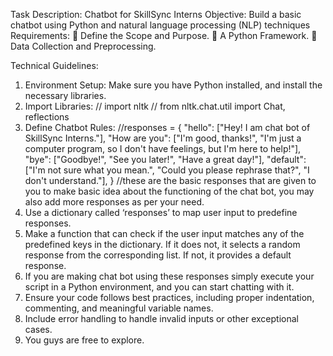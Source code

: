 Task Description: Chatbot for SkillSync Interns
Objective:
Build a basic chatbot using Python and natural language processing (NLP) techniques
Requirements:
 Define the Scope and Purpose.
 A Python Framework.
 Data Collection and Preprocessing.

Technical Guidelines:
1. Environment Setup:
Make sure you have Python installed, and install the necessary libraries.
2. Import Libraries:
// import nltk
// from nltk.chat.util import Chat, reflections
3. Define Chatbot Rules:
//responses = {
"hello": ["Hey! I am chat bot of SkillSync Interns."],
"How are you": ["I'm good, thanks!", "I'm just a computer program, so I don't have
feelings, but I'm here to help!"],
"bye": ["Goodbye!", "See you later!", "Have a great day!"],
"default": ["I'm not sure what you mean.", "Could you please rephrase that?", "I don't
understand."],
}
//these are the basic responses that are given to you to make basic idea about the
functioning of the chat bot, you may also add more responses as per your need.
4. Use a dictionary called ‘responses’ to map user input to predefine responses.
5. Make a function that can check if the user input matches any of the predefined keys in the dictionary. If it does not, it selects a random response from the corresponding list. If not, it provides a default response.
6. If you are making chat bot using these responses simply execute your script in a Python environment, and you can start chatting with it.
7. Ensure your code follows best practices, including proper indentation, commenting, and meaningful variable names.
8. Include error handling to handle invalid inputs or other exceptional cases.
9. You guys are free to explore.
